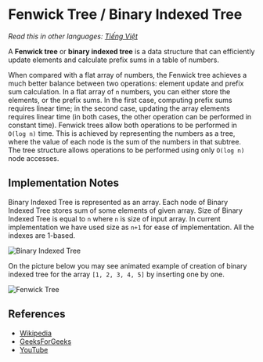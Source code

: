 # Fenwick Tree / Binary Indexed Tree

_Read this in other languages:_
[_Tiếng Việt_](README.md)

A **Fenwick tree** or **binary indexed tree** is a data
structure that can efficiently update elements and
calculate prefix sums in a table of numbers.

When compared with a flat array of numbers, the Fenwick tree achieves a
much better balance between two operations: element update and prefix sum
calculation. In a flat array of `n` numbers, you can either store the elements,
or the prefix sums. In the first case, computing prefix sums requires linear
time; in the second case, updating the array elements requires linear time
(in both cases, the other operation can be performed in constant time).
Fenwick trees allow both operations to be performed in `O(log n)` time.
This is achieved by representing the numbers as a tree, where the value of
each node is the sum of the numbers in that subtree. The tree structure allows
operations to be performed using only `O(log n)` node accesses.

## Implementation Notes

Binary Indexed Tree is represented as an array. Each node of Binary Indexed Tree
stores sum of some elements of given array. Size of Binary Indexed Tree is equal
to `n` where `n` is size of input array. In current implementation we have used
size as `n+1` for ease of implementation. All the indexes are 1-based.

![Binary Indexed Tree](https://www.geeksforgeeks.org/wp-content/uploads/BITSum.png)

On the picture below you may see animated example of
creation of binary indexed tree for the
array `[1, 2, 3, 4, 5]` by inserting one by one.

![Fenwick Tree](https://upload.wikimedia.org/wikipedia/commons/d/dc/BITDemo.gif)

## References

- [Wikipedia](https://en.wikipedia.org/wiki/Fenwick_tree)
- [GeeksForGeeks](https://www.geeksforgeeks.org/binary-indexed-tree-or-fenwick-tree-2/)
- [YouTube](https://www.youtube.com/watch?v=CWDQJGaN1gY&index=18&t=0s&list=PLLXdhg_r2hKA7DPDsunoDZ-Z769jWn4R8)
